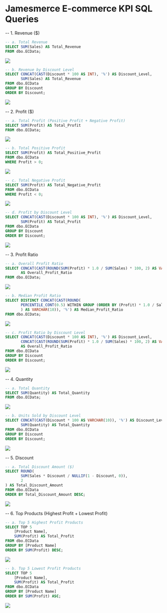 # Jamesmerce E-commerce KPI SQL Queries


-- 1. Revenue ($)
```sql
-- a. Total Revenue
SELECT SUM(Sales) AS Total_Revenue
FROM dbo.ECData;
``` 
![](https://github.com/jameshoangvu/james_data_portfolio/blob/main/Project_01_Jamesmerce_KPI_Analytics/sql/KPI_result_images/Total_Revenue.png?raw=true)

```sql
-- b. Revenue by Discount Level
SELECT CONCAT(CAST(Discount * 100 AS INT), '%') AS Discount_Level, 
       SUM(Sales) AS Total_Revenue
FROM dbo.ECData
GROUP BY Discount
ORDER BY Discount;
```
![](https://github.com/jameshoangvu/james_data_portfolio/blob/main/Project_01_Jamesmerce_KPI_Analytics/sql/KPI_result_images/Revenue_by_discount_level.png?raw=true)

-- 2. Profit ($)
```sql
-- a. Total Profit (Positive Profit + Negative Profit)
SELECT SUM(Profit) AS Total_Profit
FROM dbo.ECData;
```
![](https://github.com/jameshoangvu/james_data_portfolio/blob/main/Project_01_Jamesmerce_KPI_Analytics/sql/KPI_result_images/Total_profit.png)

```sql
-- b. Total Positive Profit
SELECT SUM(Profit) AS Total_Positive_Profit
FROM dbo.ECData
WHERE Profit > 0;
```
![](https://github.com/jameshoangvu/james_data_portfolio/blob/main/Project_01_Jamesmerce_KPI_Analytics/sql/KPI_result_images/Total_positive_profit.png)

```sql
-- c. Total Negative Profit
SELECT SUM(Profit) AS Total_Negative_Profit
FROM dbo.ECData
WHERE Profit < 0;
```
![](https://github.com/jameshoangvu/james_data_portfolio/blob/main/Project_01_Jamesmerce_KPI_Analytics/sql/KPI_result_images/Total_negative_profit.png)

```sql
-- d. Profit by Discount Level
SELECT CONCAT(CAST(Discount * 100 AS INT), '%') AS Discount_Level,
       SUM(Profit) AS Total_Profit
FROM dbo.ECData
GROUP BY Discount
ORDER BY Discount;
```
![](https://github.com/jameshoangvu/james_data_portfolio/blob/main/Project_01_Jamesmerce_KPI_Analytics/sql/KPI_result_images/Profit_by_discount_level.png)

-- 3. Profit Ratio
```sql
-- a. Overall Profit Ratio
SELECT CONCAT(CAST(ROUND(SUM(Profit) * 1.0 / SUM(Sales) * 100, 2) AS VARCHAR(10)), '%') 
       AS Overall_Profit_Ratio
FROM dbo.ECData;
```
![](https://github.com/jameshoangvu/james_data_portfolio/blob/main/Project_01_Jamesmerce_KPI_Analytics/sql/KPI_result_images/Overall_Profit_Ratio.png)

```sql
-- b. Median Profit Ratio
SELECT DISTINCT CONCAT(CAST(ROUND(
       PERCENTILE_CONT(0.5) WITHIN GROUP (ORDER BY (Profit) * 1.0 / Sales * 100) OVER(), 2
       ) AS VARCHAR(10)), '%') AS Median_Profit_Ratio
FROM dbo.ECData;
```
![](https://github.com/jameshoangvu/james_data_portfolio/blob/main/Project_01_Jamesmerce_KPI_Analytics/sql/KPI_result_images/Median_profit_ratio.png)

```sql
-- c. Profit Ratio by Discount Level
SELECT CONCAT(CAST(Discount * 100 AS INT), '%') AS Discount_Level,
       CONCAT(CAST(ROUND(SUM(Profit) * 1.0 / SUM(Sales) * 100, 2) AS VARCHAR(10)), '%') 
       AS Overall_Profit_Ratio
FROM dbo.ECData
GROUP BY Discount
ORDER BY Discount;
```
![](https://github.com/jameshoangvu/james_data_portfolio/blob/main/Project_01_Jamesmerce_KPI_Analytics/sql/KPI_result_images/Profit_ratio_by_discount_level.png)

-- 4. Quantity
```sql
-- a. Total Quantity
SELECT SUM(Quantity) AS Total_Quantity
FROM dbo.ECData;
```
![](https://github.com/jameshoangvu/james_data_portfolio/blob/main/Project_01_Jamesmerce_KPI_Analytics/sql/KPI_result_images/Total_quantity.png)

```sql
-- b. Units Sold by Discount Level
SELECT CONCAT(CAST(Discount * 100 AS VARCHAR(10)), '%') AS Discount_Level, 
       SUM(Quantity) AS Total_Quantity
FROM dbo.ECData
GROUP BY Discount
ORDER BY Discount;
```
![](https://github.com/jameshoangvu/james_data_portfolio/blob/main/Project_01_Jamesmerce_KPI_Analytics/sql/KPI_result_images/Quantity_by_discount_level.png)

-- 5. Discount
```sql
-- a. Total Discount Amount ($)
SELECT ROUND(
       SUM(Sales * Discount / NULLIF(1 - Discount, 0)), 
       2
) AS Total_Discount_Amount
FROM dbo.ECData
ORDER BY Total_Discount_Amount DESC;
```
![](https://github.com/jameshoangvu/james_data_portfolio/blob/main/Project_01_Jamesmerce_KPI_Analytics/sql/KPI_result_images/Total_Discount.png)

-- 6. Top Products (Highest Profit + Lowest Profit)
```sql
-- a. Top 5 Highest Profit Products 
SELECT TOP 5
    [Product Name],
    SUM(Profit) AS Total_Profit
FROM dbo.ECData
GROUP BY [Product Name]
ORDER BY SUM(Profit) DESC;
```
![](https://github.com/jameshoangvu/james_data_portfolio/blob/main/Project_01_Jamesmerce_KPI_Analytics/sql/KPI_result_images/top_5_highest_profit_products.png)

```sql
-- b. Top 5 Lowest Profit Products 
SELECT TOP 5
    [Product Name],
    SUM(Profit) AS Total_Profit
FROM dbo.ECData
GROUP BY [Product Name]
ORDER BY SUM(Profit) ASC;
```
![](https://github.com/jameshoangvu/james_data_portfolio/blob/main/Project_01_Jamesmerce_KPI_Analytics/sql/KPI_result_images/top_5_lowest_profit_products.png)
